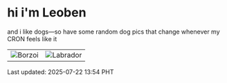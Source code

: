 # hi i'm Leoben

and i like dogs—so have some random dog pics that change whenever my CRON feels like it

|  |  |
|--------|----------|
| ![Borzoi](https://random-dog-vercel.vercel.app/api/random-borzoi?v=1753163691) | ![Labrador](https://random-dog-vercel.vercel.app/api/random-labrador?v=1753163691) |

Last updated: 2025-07-22 13:54 PHT
